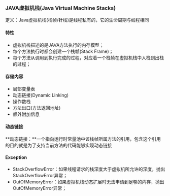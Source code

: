 ### JAVA虚拟机栈(Java Virtual Machine Stacks) ###
定义：Java虚拟机栈(栈帧/针栈)是线程私有的，它的生命周期与线程相同

#### 特性 ####
+ 虚拟机栈描述的是JAVA方法执行的内存模型；
+ 每个方法执行时都会创建一个栈帧(Stack Frame)；
+ 每个方法从调用到执行完成的过程，对应着一个栈帧在虚拟机栈中入栈到出栈的过程；

#### 存储内容 ####
+ 局部变量表
+ 动态链接(Dynamic Linking)
+ 操作数栈
+ 方法出口(方法返回地址)
+ 额外附加信息

#### 动态链接 ####
**动态链接：**一个指向运行时常量池中该栈帧所属方法的引用，包含这个引用的目的就是为了支持当前方法的代码能够实现动态链接

#### Exception ####
+ StackOverflowError：如果线程请求的栈深度大于虚拟机所允许的深度，抛出StackOverflowError异常；
+ OutOfMemoryError：如果虚拟机栈动态扩展时无法申请到足够的内存，抛出OutOfMemoryError异常；
